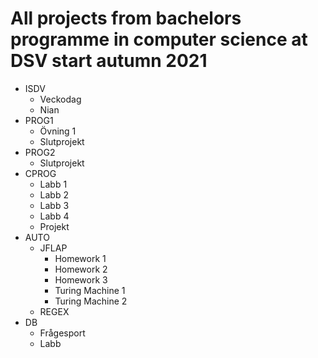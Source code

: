 <h1>All projects from bachelors programme in computer science at DSV start autumn 2021</h1>

<p>
<ul>
	<li>
	ISDV
		<ul>
			<li>Veckodag</li>
			<li>Nian</li>
		</ul>
	</li>
	<li>
	PROG1
		<ul>
			<li>Övning 1</li>
			<li>Slutprojekt</li>
		</ul>
	</li>
	<li>
	PROG2
		<ul>
			<li>Slutprojekt</li>
		</ul>
	</li>
	<li>
	CPROG
		<ul>
			<li>Labb 1</li>
			<li>Labb 2</li>
			<li>Labb 3</li>
			<li>Labb 4</li>
			<li>Projekt</li>
		</ul>
	</li>
	<li>
	AUTO
		<ul>
			<li>
			JFLAP
				<ul>
					<li>
					Homework 1
					</li>
					<li>
					Homework 2
					</li>
					<li>
					Homework 3
					</li>
					<li>
					Turing Machine 1
					</li>
					<li>
					Turing Machine 2
					</li>
				</ul>
			</li>
			<li>
			REGEX
			</li>
		</ul>
	</li>
	<li>
	DB
		<ul>
			<li>
			Frågesport
			</li>
			<li>
			Labb
			</li>
		</ul>
	</li>
	
</ul>
</p>
